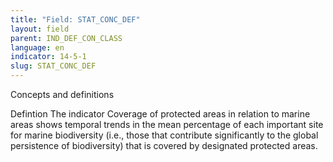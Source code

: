 ```yaml
---
title: "Field: STAT_CONC_DEF"
layout: field
parent: IND_DEF_CON_CLASS
language: en
indicator: 14-5-1
slug: STAT_CONC_DEF
---
```

Concepts and definitions

Defintion
The indicator Coverage of protected areas in relation to marine areas shows temporal trends in the mean percentage of each important site for marine biodiversity (i.e., those that contribute significantly to the global persistence of biodiversity) that is covered by designated protected areas.